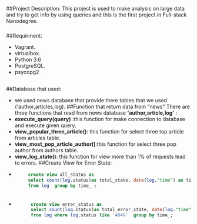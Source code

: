 ##Project Description:
This project is used to make analysis on large data and try to get info by using queries and this is the first project in Full-stack Nanodegree.
###
##Requirment:
- Vagrant.
- virtualbox.
- Python 3.6
- PostgreSQL.
- psycopg2
###
##
##Database that used:
- we used news database that provide there tables that we used ('author,articles,log).
##Function that return data from "news"
There are three functions that read from news database **'author,article,log'** :
- **execute_query(query)** :this function for make connection to database and execute given query.
- **view_popular_three_article()**: this function for select three top article from articles table.
- **view_most_pop_article_author()**:this function for select three pop author from authors table.
- **view_log_state()**: this function for view more than 1% of requests lead to errors.
##Create View for Error State:
- ```sql 
       create view all_status as
       select count(log.status)as total_state, date(log."time") as time_ 
       from log  group by time_ ;
     ```
######
- ```sql 
        create view error_status as 
        select count(log.status)as total_error_state, date(log."time") as time_ 
        from log where log.status like '404%'  group by time_;
     ```